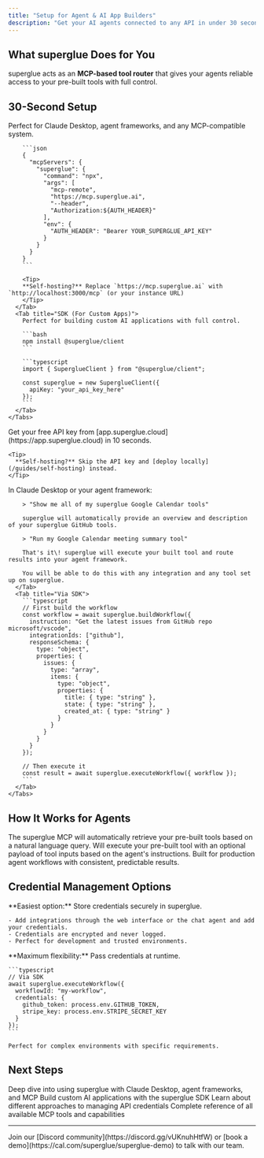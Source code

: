 ```yaml
---
title: "Setup for Agent & AI App Builders"
description: "Get your AI agents connected to any API in under 30 seconds"
---
```


## What superglue Does for You

superglue acts as an **MCP-based tool router** that gives your agents reliable access to your pre-built tools with full control.

## 30-Second Setup

<Steps>
  <Step title="Choose Your Integration Method">
    <Tabs>
      <Tab title="MCP (Recommended for Agents)">
        Perfect for Claude Desktop, agent frameworks, and any MCP-compatible system.

        ```json
        {
          "mcpServers": {
            "superglue": {
              "command": "npx",
              "args": [
                "mcp-remote",
                "https://mcp.superglue.ai",
                "--header",
                "Authorization:${AUTH_HEADER}"
              ],
              "env": {
                "AUTH_HEADER": "Bearer YOUR_SUPERGLUE_API_KEY"
              }
            }
          }
        }
        ```
        
        <Tip>
        **Self-hosting?** Replace `https://mcp.superglue.ai` with `http://localhost:3000/mcp` (or your instance URL)
        </Tip>
      </Tab>
      <Tab title="SDK (For Custom Apps)">
        Perfect for building custom AI applications with full control.

        ```bash
        npm install @superglue/client
        ```

        ```typescript
        import { SuperglueClient } from "@superglue/client";
        
        const superglue = new SuperglueClient({
          apiKey: "your_api_key_here"
        });
        ```
      </Tab>
    </Tabs>
  </Step>
  <Step title="Get Your API Key">
    Get your free API key from [app.superglue.cloud](https://app.superglue.cloud) in 10 seconds.

    <Tip>
      **Self-hosting?** Skip the API key and [deploy locally](/guides/self-hosting) instead.
    </Tip>
  </Step>
  <Step title="Test with Your Pre-built Tools">
    <Tabs>
      <Tab title="Via MCP">
        In Claude Desktop or your agent framework:

        > "Show me all of my superglue Google Calendar tools"

        superglue will automatically provide an overview and description of your superglue GitHub tools.

        > "Run my Google Calendar meeting summary tool"
        
        That's it\! superglue will execute your built tool and route results into your agent framework.

        You will be able to do this with any integration and any tool set up on superglue.
      </Tab>
      <Tab title="Via SDK">
        ```typescript
        // First build the workflow
        const workflow = await superglue.buildWorkflow({
          instruction: "Get the latest issues from GitHub repo microsoft/vscode",
          integrationIds: ["github"],
          responseSchema: {
            type: "object",
            properties: {
              issues: {
                type: "array",
                items: {
                  type: "object", 
                  properties: {
                    title: { type: "string" },
                    state: { type: "string" },
                    created_at: { type: "string" }
                  }
                }
              }
            }
          }
        });

        // Then execute it
        const result = await superglue.executeWorkflow({ workflow });
        ```
      </Tab>
    </Tabs>
  </Step>
</Steps>

## How It Works for Agents

<CardGroup cols={2}>
  <Card title="Find Relevant Tools" icon="tool">
    The superglue MCP will automatically retrieve your pre-built tools based on a natural language query.
  </Card>
  <Card title="Execute Tool" icon="zap">
    Will execute your pre-built tool with an optional payload of tool inputs based on the agent's instructions.
  </Card>
  <Card title="Reliable & Deterministic" icon="check">
    Built for production agent workflows with consistent, predictable results.
  </Card>
</CardGroup>

## Credential Management Options

<Tabs>
  <Tab title="superglue manages credentials">
    **Easiest option:** Store credentials securely in superglue.

    - Add integrations through the web interface or the chat agent and add your credentials.
    - Credentials are encrypted and never logged.
    - Perfect for development and trusted environments.
  </Tab>
  <Tab title="You manage credentials">
    **Maximum flexibility:** Pass credentials at runtime.

    ```typescript
    // Via SDK
    await superglue.executeWorkflow({
      workflowId: "my-workflow",
      credentials: {
        github_token: process.env.GITHUB_TOKEN,
        stripe_key: process.env.STRIPE_SECRET_KEY
      }
    });
    ```

    Perfect for complex environments with specific requirements.
  </Tab>
</Tabs>

## Next Steps

<CardGroup cols={2}>
  <Card title="Complete MCP Guide" icon="plug" href="/mcp/mcp">
    Deep dive into using superglue with Claude Desktop, agent frameworks, and
    MCP
  </Card>
  <Card title="SDK Integration" icon="code" href="/agent-builders/sdk-integration">
    Build custom AI applications with the superglue SDK
  </Card>
  <Card title="Credential Management" icon="key" href="/agent-builders/credential-management">
    Learn about different approaches to managing API credentials
  </Card>
  <Card title="MCP Tools Reference" icon="wrench" href="/mcp/mcp-tools">
    Complete reference of all available MCP tools and capabilities
  </Card>
</CardGroup>

---

<Card title="Need help?" icon="question">
  Join our [Discord community](https://discord.gg/vUKnuhHtfW) or [book a
  demo](https://cal.com/superglue/superglue-demo) to talk with our team.
</Card>